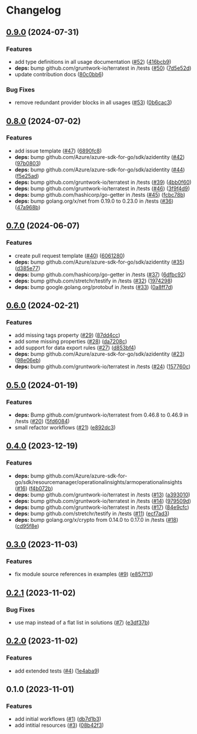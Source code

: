 # Changelog

## [0.9.0](https://github.com/CloudNationHQ/terraform-azure-law/compare/v0.8.0...v0.9.0) (2024-07-31)


### Features

* add type definitions in all usage documentation ([#52](https://github.com/CloudNationHQ/terraform-azure-law/issues/52)) ([416bcb9](https://github.com/CloudNationHQ/terraform-azure-law/commit/416bcb981a4e40c981486bc311071197dc85e9f5))
* **deps:** bump github.com/gruntwork-io/terratest in /tests ([#50](https://github.com/CloudNationHQ/terraform-azure-law/issues/50)) ([7d5e52d](https://github.com/CloudNationHQ/terraform-azure-law/commit/7d5e52da6164d1d30a00051daa3de57e11aac9a9))
* update contribution docs ([80c0bb6](https://github.com/CloudNationHQ/terraform-azure-law/commit/80c0bb6bafaee0faf892c539218cedc9365ba2f2))


### Bug Fixes

* remove redundant provider blocks in all usages ([#53](https://github.com/CloudNationHQ/terraform-azure-law/issues/53)) ([0b6cac3](https://github.com/CloudNationHQ/terraform-azure-law/commit/0b6cac3aba700a03247c386db0a2cf5b41dbf231))

## [0.8.0](https://github.com/CloudNationHQ/terraform-azure-law/compare/v0.7.0...v0.8.0) (2024-07-02)


### Features

* add issue template ([#47](https://github.com/CloudNationHQ/terraform-azure-law/issues/47)) ([6890fc8](https://github.com/CloudNationHQ/terraform-azure-law/commit/6890fc8923a1ea06380a79e3fc99e6c4acad1437))
* **deps:** bump github.com/Azure/azure-sdk-for-go/sdk/azidentity ([#42](https://github.com/CloudNationHQ/terraform-azure-law/issues/42)) ([97b0803](https://github.com/CloudNationHQ/terraform-azure-law/commit/97b0803cc230dc322265f41bad6f072428a16d6d))
* **deps:** bump github.com/Azure/azure-sdk-for-go/sdk/azidentity ([#44](https://github.com/CloudNationHQ/terraform-azure-law/issues/44)) ([f5e25ad](https://github.com/CloudNationHQ/terraform-azure-law/commit/f5e25ad9394e6c136141d554f480e5ee18977742))
* **deps:** bump github.com/gruntwork-io/terratest in /tests ([#39](https://github.com/CloudNationHQ/terraform-azure-law/issues/39)) ([4bb0f60](https://github.com/CloudNationHQ/terraform-azure-law/commit/4bb0f600d1811f12afd86c7ac8bac0a53a2d5a0b))
* **deps:** bump github.com/gruntwork-io/terratest in /tests ([#46](https://github.com/CloudNationHQ/terraform-azure-law/issues/46)) ([3f9f4d9](https://github.com/CloudNationHQ/terraform-azure-law/commit/3f9f4d93063848ecb5173c08b04dbf6b17e22867))
* **deps:** bump github.com/hashicorp/go-getter in /tests ([#45](https://github.com/CloudNationHQ/terraform-azure-law/issues/45)) ([fcbc78b](https://github.com/CloudNationHQ/terraform-azure-law/commit/fcbc78b72fef712549d347db26e1a9d24571114e))
* **deps:** bump golang.org/x/net from 0.19.0 to 0.23.0 in /tests ([#36](https://github.com/CloudNationHQ/terraform-azure-law/issues/36)) ([47a968b](https://github.com/CloudNationHQ/terraform-azure-law/commit/47a968b08b28f09301bff0d90527a5acb3cad54c))

## [0.7.0](https://github.com/CloudNationHQ/terraform-azure-law/compare/v0.6.0...v0.7.0) (2024-06-07)


### Features

* create pull request template ([#40](https://github.com/CloudNationHQ/terraform-azure-law/issues/40)) ([6061280](https://github.com/CloudNationHQ/terraform-azure-law/commit/6061280e111daaa7f228c352ec6bd761de9f7e2e))
* **deps:** bump github.com/Azure/azure-sdk-for-go/sdk/azidentity ([#35](https://github.com/CloudNationHQ/terraform-azure-law/issues/35)) ([d385e77](https://github.com/CloudNationHQ/terraform-azure-law/commit/d385e7737be71ef69dec512b70180435d9de2dfe))
* **deps:** bump github.com/hashicorp/go-getter in /tests ([#37](https://github.com/CloudNationHQ/terraform-azure-law/issues/37)) ([6dfbc92](https://github.com/CloudNationHQ/terraform-azure-law/commit/6dfbc928c353d253a9d123eea35de0518cb4f38a))
* **deps:** bump github.com/stretchr/testify in /tests ([#32](https://github.com/CloudNationHQ/terraform-azure-law/issues/32)) ([1974298](https://github.com/CloudNationHQ/terraform-azure-law/commit/19742982e6401207caafa88d0ede9c15237dfd11))
* **deps:** bump google.golang.org/protobuf in /tests ([#33](https://github.com/CloudNationHQ/terraform-azure-law/issues/33)) ([0a8ff7d](https://github.com/CloudNationHQ/terraform-azure-law/commit/0a8ff7d71f7958627a021aa385895d4de7d58beb))

## [0.6.0](https://github.com/CloudNationHQ/terraform-azure-law/compare/v0.5.0...v0.6.0) (2024-02-21)


### Features

* add missing tags property ([#29](https://github.com/CloudNationHQ/terraform-azure-law/issues/29)) ([87dd4cc](https://github.com/CloudNationHQ/terraform-azure-law/commit/87dd4cc7a28da6c14a3847869baaeb9915388c42))
* add some missing properties ([#28](https://github.com/CloudNationHQ/terraform-azure-law/issues/28)) ([da7208c](https://github.com/CloudNationHQ/terraform-azure-law/commit/da7208cbad3838ee7bf7786d8cb7196268f2898c))
* add support for data export rules ([#27](https://github.com/CloudNationHQ/terraform-azure-law/issues/27)) ([d853bf4](https://github.com/CloudNationHQ/terraform-azure-law/commit/d853bf4770a4a3eeffe032aac537fb4c2aed6b5b))
* **deps:** bump github.com/Azure/azure-sdk-for-go/sdk/azidentity ([#23](https://github.com/CloudNationHQ/terraform-azure-law/issues/23)) ([98e06eb](https://github.com/CloudNationHQ/terraform-azure-law/commit/98e06eb348c291234eb8da6e854bc42ac128527a))
* **deps:** bump github.com/gruntwork-io/terratest in /tests ([#24](https://github.com/CloudNationHQ/terraform-azure-law/issues/24)) ([157760c](https://github.com/CloudNationHQ/terraform-azure-law/commit/157760cb5ae312a92c30f4c6dee96da379b2fba9))

## [0.5.0](https://github.com/CloudNationHQ/terraform-azure-law/compare/v0.4.0...v0.5.0) (2024-01-19)


### Features

* **deps:** Bump github.com/gruntwork-io/terratest from 0.46.8 to 0.46.9 in /tests ([#20](https://github.com/CloudNationHQ/terraform-azure-law/issues/20)) ([5fd6084](https://github.com/CloudNationHQ/terraform-azure-law/commit/5fd60846ae5d9f24e7b1e7a707b288e6bc345391))
* small refactor workflows ([#21](https://github.com/CloudNationHQ/terraform-azure-law/issues/21)) ([e892dc3](https://github.com/CloudNationHQ/terraform-azure-law/commit/e892dc30447fb2efceb85ab952fb7ad48a62bb59))

## [0.4.0](https://github.com/CloudNationHQ/terraform-azure-law/compare/v0.3.0...v0.4.0) (2023-12-19)


### Features

* **deps:** bump github.com/Azure/azure-sdk-for-go/sdk/resourcemanager/operationalinsights/armoperationalinsights ([#16](https://github.com/CloudNationHQ/terraform-azure-law/issues/16)) ([f4b072b](https://github.com/CloudNationHQ/terraform-azure-law/commit/f4b072bc7b04299a660e4eff3732469b795aa688))
* **deps:** bump github.com/gruntwork-io/terratest in /tests ([#13](https://github.com/CloudNationHQ/terraform-azure-law/issues/13)) ([a393010](https://github.com/CloudNationHQ/terraform-azure-law/commit/a393010df96a2fc8b90b59e3a9d2d83643d8a330))
* **deps:** bump github.com/gruntwork-io/terratest in /tests ([#14](https://github.com/CloudNationHQ/terraform-azure-law/issues/14)) ([979509d](https://github.com/CloudNationHQ/terraform-azure-law/commit/979509d68ac7c43ef9309385985f217355ef0cf0))
* **deps:** bump github.com/gruntwork-io/terratest in /tests ([#17](https://github.com/CloudNationHQ/terraform-azure-law/issues/17)) ([84e9cfc](https://github.com/CloudNationHQ/terraform-azure-law/commit/84e9cfc8bfc3a6ac331c2c1825d5db540c88ad99))
* **deps:** bump github.com/stretchr/testify in /tests ([#11](https://github.com/CloudNationHQ/terraform-azure-law/issues/11)) ([ecf7ad3](https://github.com/CloudNationHQ/terraform-azure-law/commit/ecf7ad305a5cac078b42551c2910bca0f159aa74))
* **deps:** bump golang.org/x/crypto from 0.14.0 to 0.17.0 in /tests ([#18](https://github.com/CloudNationHQ/terraform-azure-law/issues/18)) ([cd95f8e](https://github.com/CloudNationHQ/terraform-azure-law/commit/cd95f8e6be78dc9ffa696c06795c956d31727d76))

## [0.3.0](https://github.com/CloudNationHQ/terraform-azure-law/compare/v0.2.1...v0.3.0) (2023-11-03)


### Features

* fix module source references in examples ([#9](https://github.com/CloudNationHQ/terraform-azure-law/issues/9)) ([e857f13](https://github.com/CloudNationHQ/terraform-azure-law/commit/e857f13f6e6be25022646796e916891bafda733b))

## [0.2.1](https://github.com/CloudNationHQ/terraform-azure-law/compare/v0.2.0...v0.2.1) (2023-11-02)


### Bug Fixes

* use map instead of a flat list in solutions ([#7](https://github.com/CloudNationHQ/terraform-azure-law/issues/7)) ([e3df37b](https://github.com/CloudNationHQ/terraform-azure-law/commit/e3df37b4a93757b258e4acbd46391e54e0a93b19))

## [0.2.0](https://github.com/CloudNationHQ/terraform-azure-law/compare/v0.1.0...v0.2.0) (2023-11-02)


### Features

* add extended tests ([#4](https://github.com/CloudNationHQ/terraform-azure-law/issues/4)) ([1e4aba9](https://github.com/CloudNationHQ/terraform-azure-law/commit/1e4aba995bb9120de7ae12fa69656e3408311079))

## 0.1.0 (2023-11-01)


### Features

* add initial workflows ([#1](https://github.com/CloudNationHQ/terraform-azure-law/issues/1)) ([db7d1b3](https://github.com/CloudNationHQ/terraform-azure-law/commit/db7d1b33f404a1d0fe1bf348af105a17bf16824d))
* add intitial resources ([#3](https://github.com/CloudNationHQ/terraform-azure-law/issues/3)) ([08b42f3](https://github.com/CloudNationHQ/terraform-azure-law/commit/08b42f3546654602c9495801d8884e19c20e833a))
